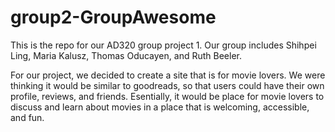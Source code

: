 # group2-GroupAwesome
This is the repo for our AD320 group project 1. Our group includes Shihpei Ling, Maria Kalusz, Thomas Oducayen, and Ruth Beeler.

For our project, we decided to create a site that is for movie lovers. We were thinking it would be similar to goodreads, so that users could have their own profile, reviews, and friends. Esentially, it would be place for movie lovers to discuss and learn about movies in a place that is welcoming, accessible, and fun. 
